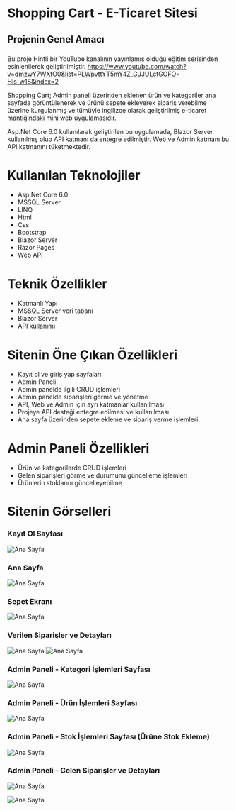# Shopping Cart - E-Ticaret Sitesi
## Projenin Genel Amacı
###
Bu proje Hintli bir YouTube kanalının yayınlamış olduğu eğitim serisinden esinlenilerek geliştirilmiştir. 
https://www.youtube.com/watch?v=dmzwY7WXtO0&list=PLWpvttYT5mY4Z_GJJULctGOFO-His_w1S&index=2

Shopping Cart; Admin paneli üzerinden eklenen ürün ve kategoriler ana sayfada görüntülenerek ve ürünü sepete ekleyerek sipariş verebilme üzerine kurgulanmış ve tümüyle ingilizce olarak geliştirilmiş e-ticaret mantığındaki mini web uygulamasıdır. 

Asp.Net Core 6.0 kullanılarak geliştirilen bu uygulamada, Blazor Server kullanılmış olup API katmanı da entegre edilmiştir. Web ve Admin katmanı bu API katmanını tüketmektedir.
###

# Kullanılan Teknolojiler
- Asp.Net Core 6.0
- MSSQL Server
- LINQ
- Html
- Css
- Bootstrap
- Blazor Server
- Razor Pages
- Web API

# Teknik Özellikler
- Katmanlı Yapı
- MSSQL Server veri tabanı
- Blazor Server
- API kullanımı
  
# Sitenin Öne Çıkan Özellikleri
- Kayıt ol ve giriş yap sayfaları 
- Admin Paneli
- Admin panelde ilgili CRUD işlemleri
- Admin panelde siparişleri görme ve yönetme
- API, Web ve Admin için ayrı katmanlar kullanılması
- Projeye API desteği entegre edilmesi ve kullanılması
- Ana sayfa üzerinden sepete ekleme ve sipariş verme işlemleri

# Admin Paneli Özellikleri
- Ürün ve kategorilerde CRUD işlemleri
- Gelen siparişleri görme ve durumunu güncelleme işlemleri
- Ürünlerin stoklarını güncelleyebilme

# Sitenin Görselleri

### Kayıt Ol Sayfası
![Ana Sayfa](https://github.com/busraozdemir0/ShoppingCart_WebSite/blob/master/Shop.Web/wwwroot/ProjectScreenshots/register.png)

### Ana Sayfa
![Ana Sayfa](https://github.com/busraozdemir0/ShoppingCart_WebSite/blob/master/Shop.Web/wwwroot/ProjectScreenshots/home.png)

### Sepet Ekranı
![Ana Sayfa](https://github.com/busraozdemir0/ShoppingCart_WebSite/blob/master/Shop.Web/wwwroot/ProjectScreenshots/addtocart.png)

### Verilen Siparişler ve Detayları
![Ana Sayfa](https://github.com/busraozdemir0/ShoppingCart_WebSite/blob/master/Shop.Web/wwwroot/ProjectScreenshots/orderHistory.png)
![Ana Sayfa](https://github.com/busraozdemir0/ShoppingCart_WebSite/blob/master/Shop.Web/wwwroot/ProjectScreenshots/orderDetails_home.png)

### Admin Paneli - Kategori İşlemleri Sayfası
![Ana Sayfa](https://github.com/busraozdemir0/ShoppingCart_WebSite/blob/master/Shop.Web/wwwroot/ProjectScreenshots/Adminpanel_category.png)

### Admin Paneli - Ürün İşlemleri Sayfası
![Ana Sayfa](https://github.com/busraozdemir0/ShoppingCart_WebSite/blob/master/Shop.Web/wwwroot/ProjectScreenshots/adminp_products.png)

### Admin Paneli - Stok İşlemleri Sayfası (Ürüne Stok Ekleme)
![Ana Sayfa](https://github.com/busraozdemir0/ShoppingCart_WebSite/blob/master/Shop.Web/wwwroot/ProjectScreenshots/productaddstock.png)

### Admin Paneli - Gelen Siparişler ve Detayları
![Ana Sayfa](https://github.com/busraozdemir0/ShoppingCart_WebSite/blob/master/Shop.Web/wwwroot/ProjectScreenshots/orders_admin.png)

![Ana Sayfa](https://github.com/busraozdemir0/ShoppingCart_WebSite/blob/master/Shop.Web/wwwroot/ProjectScreenshots/ordercustomerdetail_admin.png)

